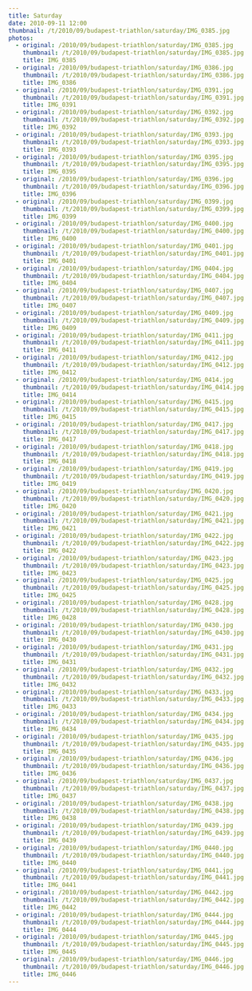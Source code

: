 ```yaml
---
title: Saturday
date: 2010-09-11 12:00
thumbnail: /t/2010/09/budapest-triathlon/saturday/IMG_0385.jpg
photos:
  - original: /2010/09/budapest-triathlon/saturday/IMG_0385.jpg
    thumbnail: /t/2010/09/budapest-triathlon/saturday/IMG_0385.jpg
    title: IMG_0385
  - original: /2010/09/budapest-triathlon/saturday/IMG_0386.jpg
    thumbnail: /t/2010/09/budapest-triathlon/saturday/IMG_0386.jpg
    title: IMG_0386
  - original: /2010/09/budapest-triathlon/saturday/IMG_0391.jpg
    thumbnail: /t/2010/09/budapest-triathlon/saturday/IMG_0391.jpg
    title: IMG_0391
  - original: /2010/09/budapest-triathlon/saturday/IMG_0392.jpg
    thumbnail: /t/2010/09/budapest-triathlon/saturday/IMG_0392.jpg
    title: IMG_0392
  - original: /2010/09/budapest-triathlon/saturday/IMG_0393.jpg
    thumbnail: /t/2010/09/budapest-triathlon/saturday/IMG_0393.jpg
    title: IMG_0393
  - original: /2010/09/budapest-triathlon/saturday/IMG_0395.jpg
    thumbnail: /t/2010/09/budapest-triathlon/saturday/IMG_0395.jpg
    title: IMG_0395
  - original: /2010/09/budapest-triathlon/saturday/IMG_0396.jpg
    thumbnail: /t/2010/09/budapest-triathlon/saturday/IMG_0396.jpg
    title: IMG_0396
  - original: /2010/09/budapest-triathlon/saturday/IMG_0399.jpg
    thumbnail: /t/2010/09/budapest-triathlon/saturday/IMG_0399.jpg
    title: IMG_0399
  - original: /2010/09/budapest-triathlon/saturday/IMG_0400.jpg
    thumbnail: /t/2010/09/budapest-triathlon/saturday/IMG_0400.jpg
    title: IMG_0400
  - original: /2010/09/budapest-triathlon/saturday/IMG_0401.jpg
    thumbnail: /t/2010/09/budapest-triathlon/saturday/IMG_0401.jpg
    title: IMG_0401
  - original: /2010/09/budapest-triathlon/saturday/IMG_0404.jpg
    thumbnail: /t/2010/09/budapest-triathlon/saturday/IMG_0404.jpg
    title: IMG_0404
  - original: /2010/09/budapest-triathlon/saturday/IMG_0407.jpg
    thumbnail: /t/2010/09/budapest-triathlon/saturday/IMG_0407.jpg
    title: IMG_0407
  - original: /2010/09/budapest-triathlon/saturday/IMG_0409.jpg
    thumbnail: /t/2010/09/budapest-triathlon/saturday/IMG_0409.jpg
    title: IMG_0409
  - original: /2010/09/budapest-triathlon/saturday/IMG_0411.jpg
    thumbnail: /t/2010/09/budapest-triathlon/saturday/IMG_0411.jpg
    title: IMG_0411
  - original: /2010/09/budapest-triathlon/saturday/IMG_0412.jpg
    thumbnail: /t/2010/09/budapest-triathlon/saturday/IMG_0412.jpg
    title: IMG_0412
  - original: /2010/09/budapest-triathlon/saturday/IMG_0414.jpg
    thumbnail: /t/2010/09/budapest-triathlon/saturday/IMG_0414.jpg
    title: IMG_0414
  - original: /2010/09/budapest-triathlon/saturday/IMG_0415.jpg
    thumbnail: /t/2010/09/budapest-triathlon/saturday/IMG_0415.jpg
    title: IMG_0415
  - original: /2010/09/budapest-triathlon/saturday/IMG_0417.jpg
    thumbnail: /t/2010/09/budapest-triathlon/saturday/IMG_0417.jpg
    title: IMG_0417
  - original: /2010/09/budapest-triathlon/saturday/IMG_0418.jpg
    thumbnail: /t/2010/09/budapest-triathlon/saturday/IMG_0418.jpg
    title: IMG_0418
  - original: /2010/09/budapest-triathlon/saturday/IMG_0419.jpg
    thumbnail: /t/2010/09/budapest-triathlon/saturday/IMG_0419.jpg
    title: IMG_0419
  - original: /2010/09/budapest-triathlon/saturday/IMG_0420.jpg
    thumbnail: /t/2010/09/budapest-triathlon/saturday/IMG_0420.jpg
    title: IMG_0420
  - original: /2010/09/budapest-triathlon/saturday/IMG_0421.jpg
    thumbnail: /t/2010/09/budapest-triathlon/saturday/IMG_0421.jpg
    title: IMG_0421
  - original: /2010/09/budapest-triathlon/saturday/IMG_0422.jpg
    thumbnail: /t/2010/09/budapest-triathlon/saturday/IMG_0422.jpg
    title: IMG_0422
  - original: /2010/09/budapest-triathlon/saturday/IMG_0423.jpg
    thumbnail: /t/2010/09/budapest-triathlon/saturday/IMG_0423.jpg
    title: IMG_0423
  - original: /2010/09/budapest-triathlon/saturday/IMG_0425.jpg
    thumbnail: /t/2010/09/budapest-triathlon/saturday/IMG_0425.jpg
    title: IMG_0425
  - original: /2010/09/budapest-triathlon/saturday/IMG_0428.jpg
    thumbnail: /t/2010/09/budapest-triathlon/saturday/IMG_0428.jpg
    title: IMG_0428
  - original: /2010/09/budapest-triathlon/saturday/IMG_0430.jpg
    thumbnail: /t/2010/09/budapest-triathlon/saturday/IMG_0430.jpg
    title: IMG_0430
  - original: /2010/09/budapest-triathlon/saturday/IMG_0431.jpg
    thumbnail: /t/2010/09/budapest-triathlon/saturday/IMG_0431.jpg
    title: IMG_0431
  - original: /2010/09/budapest-triathlon/saturday/IMG_0432.jpg
    thumbnail: /t/2010/09/budapest-triathlon/saturday/IMG_0432.jpg
    title: IMG_0432
  - original: /2010/09/budapest-triathlon/saturday/IMG_0433.jpg
    thumbnail: /t/2010/09/budapest-triathlon/saturday/IMG_0433.jpg
    title: IMG_0433
  - original: /2010/09/budapest-triathlon/saturday/IMG_0434.jpg
    thumbnail: /t/2010/09/budapest-triathlon/saturday/IMG_0434.jpg
    title: IMG_0434
  - original: /2010/09/budapest-triathlon/saturday/IMG_0435.jpg
    thumbnail: /t/2010/09/budapest-triathlon/saturday/IMG_0435.jpg
    title: IMG_0435
  - original: /2010/09/budapest-triathlon/saturday/IMG_0436.jpg
    thumbnail: /t/2010/09/budapest-triathlon/saturday/IMG_0436.jpg
    title: IMG_0436
  - original: /2010/09/budapest-triathlon/saturday/IMG_0437.jpg
    thumbnail: /t/2010/09/budapest-triathlon/saturday/IMG_0437.jpg
    title: IMG_0437
  - original: /2010/09/budapest-triathlon/saturday/IMG_0438.jpg
    thumbnail: /t/2010/09/budapest-triathlon/saturday/IMG_0438.jpg
    title: IMG_0438
  - original: /2010/09/budapest-triathlon/saturday/IMG_0439.jpg
    thumbnail: /t/2010/09/budapest-triathlon/saturday/IMG_0439.jpg
    title: IMG_0439
  - original: /2010/09/budapest-triathlon/saturday/IMG_0440.jpg
    thumbnail: /t/2010/09/budapest-triathlon/saturday/IMG_0440.jpg
    title: IMG_0440
  - original: /2010/09/budapest-triathlon/saturday/IMG_0441.jpg
    thumbnail: /t/2010/09/budapest-triathlon/saturday/IMG_0441.jpg
    title: IMG_0441
  - original: /2010/09/budapest-triathlon/saturday/IMG_0442.jpg
    thumbnail: /t/2010/09/budapest-triathlon/saturday/IMG_0442.jpg
    title: IMG_0442
  - original: /2010/09/budapest-triathlon/saturday/IMG_0444.jpg
    thumbnail: /t/2010/09/budapest-triathlon/saturday/IMG_0444.jpg
    title: IMG_0444
  - original: /2010/09/budapest-triathlon/saturday/IMG_0445.jpg
    thumbnail: /t/2010/09/budapest-triathlon/saturday/IMG_0445.jpg
    title: IMG_0445
  - original: /2010/09/budapest-triathlon/saturday/IMG_0446.jpg
    thumbnail: /t/2010/09/budapest-triathlon/saturday/IMG_0446.jpg
    title: IMG_0446
---
```

